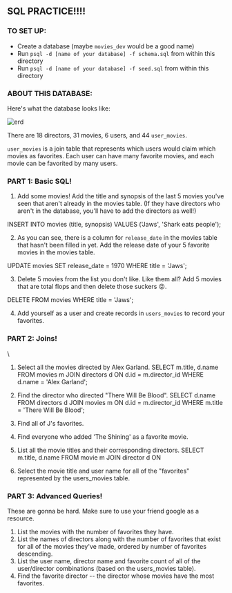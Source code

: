 ## SQL PRACTICE!!!!

### TO SET UP:

- Create a database (maybe `movies_dev` would be a good name)
- Run `psql -d [name of your database] -f schema.sql` from within this directory 
- Run `psql -d [name of your database] -f seed.sql` from within this directory

### ABOUT THIS DATABASE:

Here's what the database looks like:

![erd](./erd.jpg)

There are 18 directors, 31 movies, 6 users, and 44 `user_movies`.

`user_movies` is a join table that represents which users would claim which movies as favorites. Each user can have many favorite movies, and each movie can be favorited by many users.

### PART 1: Basic SQL!

1. Add some movies! Add the title and synopsis of the last 5 movies you've seen that aren't already in the movies table. (If they have directors who aren't in the database, you'll have to add the directors as well!)

INSERT INTO movies
(title, synopsis)
VALUES
('Jaws', 'Shark eats people'); 

2. As you can see, there is a column for `release_date` in the movies table that hasn't been filled in yet. Add the release date of your 5 favorite movies in the movies table.

UPDATE movies 
SET release_date = 1970
WHERE title = 'Jaws';


3. Delete 5 movies from the list you don't like. Like them all? Add 5 movies that are total flops and then delete those suckers 😝.

DELETE FROM movies 
WHERE title = 'Jaws';

4. Add yourself as a user and create records in `users_movies`  to record your favorites.

### PART 2: Joins!
\
1. Select all the movies directed by Alex Garland.
SELECT m.title, d.name 
FROM movies m
JOIN directors d
ON d.id = m.director_id
WHERE d.name = 'Alex Garland';

2. Find the director who directed "There Will Be Blood".
SELECT d.name
FROM directors d
JOIN movies m
ON d.id = m.director_id
WHERE m.title = 'There Will Be Blood';
3. Find all of J's favorites.

4. Find everyone who added 'The Shining' as a favorite movie.
5. List all the movie titles and their corresponding directors.
SELECT m.title, d.name
FROM movie m
JOIN director d
ON
6. Select the movie title and user name for all of the "favorites" represented by the users_movies table.

### PART 3: Advanced Queries!

These are gonna be hard. Make sure to use your friend google as a resource.

1. List the movies with the number of favorites they have.
2. List the names of directors along with the number of favorites that exist for all of the movies they've made, ordered by number of favorites descending.
3. List the user name, director name and favorite count of all of the user/director combinations (based on the users_movies table).
4. Find the favorite director -- the director whose movies have the most favorites.
